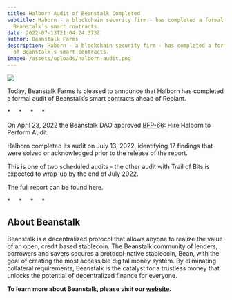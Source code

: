```yaml
---
title: Halborn Audit of Beanstalk Completed
subtitle: Haborn - a blockchain security firm - has completed a formal audit of
  Beanstalk’s smart contracts.
date: 2022-07-13T21:04:24.373Z
author: Beanstalk Farms
description: Haborn - a blockchain security firm - has completed a formal audit
  of Beanstalk’s smart contracts.
image: /assets/uploads/halborn-audit.png
---
```

![](/assets/uploads/halborn-audit.png)

Today, Beanstalk Farms is pleased to announce that Halborn has completed a formal audit of Beanstalk’s smart contracts ahead of Replant.

\*     \*     \*     \*

On April 23, 2022 the Beanstalk DAO approved [BFP-66](https://snapshot.org/#/beanstalkfarms.eth/proposal/0x54fad9c756daa38bb4bafadbee2cea6cb98f380fe2d6a62fdf723d0b15430d42): Hire Halborn to Perform Audit.

Halborn completed its audit on July 13, 2022, identifying 17 findings that were solved or acknowledged prior to the release of the report. 

This is one of two scheduled audits - the other audit with Trail of Bits is expected to wrap-up by the end of July 2022. 

The full report can be found here.

\*     \*     \*     \*

## About Beanstalk

Beanstalk is a decentralized protocol that allows anyone to realize the value of an open, credit based stablecoin. The Beanstalk community of lenders, borrowers and savers secures a protocol-native stablecoin, Bean, with the goal of creating the most accessible digital money system. By eliminating collateral requirements, Beanstalk is the catalyst for a trustless money that unlocks the potential of decentralized finance for everyone. 

**To learn more about Beanstalk, please visit our [website](http://app.bean.money/).**